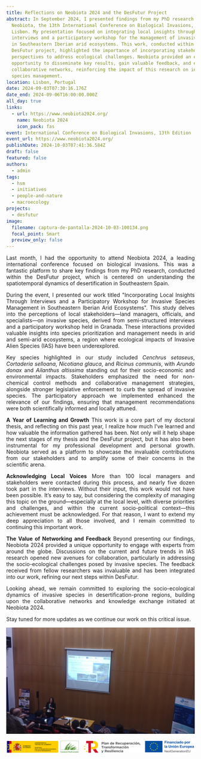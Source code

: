```yaml
---
title: Reflections on Neobiota 2024 and the DesFutur Project
abstract: In September 2024, I presented findings from my PhD research at
  Neobiota, the 13th International Conference on Biological Invasions, held in
  Lisbon. My presentation focused on integrating local insights through
  interviews and a participatory workshop for the management of invasive species
  in Southeastern Iberian arid ecosystems. This work, conducted within the
  DesFutur project, highlighted the importance of incorporating stakeholder
  perspectives to address ecological challenges. Neobiota provided an excellent
  opportunity to disseminate key results, gain valuable feedback, and expand
  collaborative networks, reinforcing the impact of this research on invasive
  species management.
location: Lisbon, Portugal
date: 2024-09-03T07:30:16.176Z
date_end: 2024-09-06T16:00:00.000Z
all_day: true
links:
  - url: https://www.neobiota2024.org/
    name: Neobiota 2024
    icon_pack: fas
event: International Conference on Biological Invasions, 13th Edition
event_url: https://www.neobiota2024.org/
publishDate: 2024-10-03T07:41:36.584Z
draft: false
featured: false
authors:
  - admin
tags:
  - hsm
  - initiatives
  - people-and-nature
  - macroecology
projects:
  - desfutur
image:
  filename: captura-de-pantalla-2024-10-03-100134.png
  focal_point: Smart
  preview_only: false
---
```

<!--StartFragment-->

<div style="text-align: justify;">

Last month, I had the opportunity to attend Neobiota 2024, a leading international conference focused on biological invasions. This was a fantastic platform to share key findings from my PhD research, conducted within the DesFutur project, which is centered on understanding the spatiotemporal dynamics of desertification in Southeastern Spain.

During the event, I presented our work titled "Incorporating Local Insights Through Interviews and a Participatory Workshop for Invasive Species Management in Southeastern Iberian Arid Ecosystems". This study delves into the perceptions of local stakeholders—land managers, officials, and specialists—on invasive species, derived from semi-structured interviews and a participatory workshop held in Granada. These interactions provided valuable insights into species prioritization and management needs in arid and semi-arid ecosystems, a region where ecological impacts of Invasive Alien Species (IAS) have been underexplored.

Key species highlighted in our study included *Cenchrus setaseus*, *Cortaderia selloana*, *Nicotiana glauca*, and *Ricinus communis*, with *Arundo donax* and *Ailanthus altissima* standing out for their socio-economic and environmental impacts. Stakeholders emphasized the need for non-chemical control methods and collaborative management strategies, alongside stronger legislative enforcement to curb the spread of invasive species. The participatory approach we implemented enhanced the relevance of our findings, ensuring that management recommendations were both scientifically informed and locally attuned.

**A Year of Learning and Growth**
This work is a core part of my doctoral thesis, and reflecting on this past year, I realize how much I’ve learned and how valuable the information gathered has been. Not only will it help shape the next stages of my thesis and the DesFutur project, but it has also been instrumental for my professional development and personal growth. Neobiota served as a platform to showcase the invaluable contributions from our stakeholders and to amplify some of their concerns in the scientific arena.

**Acknowledging Local Voices**
More than 100 local managers and stakeholders were contacted during this process, and nearly five dozen took part in the interviews. Without their input, this work would not have been possible. It’s easy to say, but considering the complexity of managing this topic on the ground—especially at the local level, with diverse priorities and challenges, and within the current socio-political context—this achievement must be acknowledged. For that reason, I want to extend my deep appreciation to all those involved, and I remain committed to continuing this important work.

**The Value of Networking and Feedback**
Beyond presenting our findings, Neobiota 2024 provided a unique opportunity to engage with experts from around the globe. Discussions on the current and future trends in IAS research opened new avenues for collaboration, particularly in addressing the socio-ecological challenges posed by invasive species. The feedback received from fellow researchers was invaluable and has been integrated into our work, refining our next steps within DesFutur.

Looking ahead, we remain committed to exploring the socio-ecological dynamics of invasive species in desertification-prone regions, building upon the collaborative networks and knowledge exchange initiated at Neobiota 2024.

Stay tuned for more updates as we continue our work on this critical issue.

<!--EndFragment-->

![](img-20240909-wa0001.jpg)

![](vice3-mterd-fb-prtr-next_bandera_color.png)